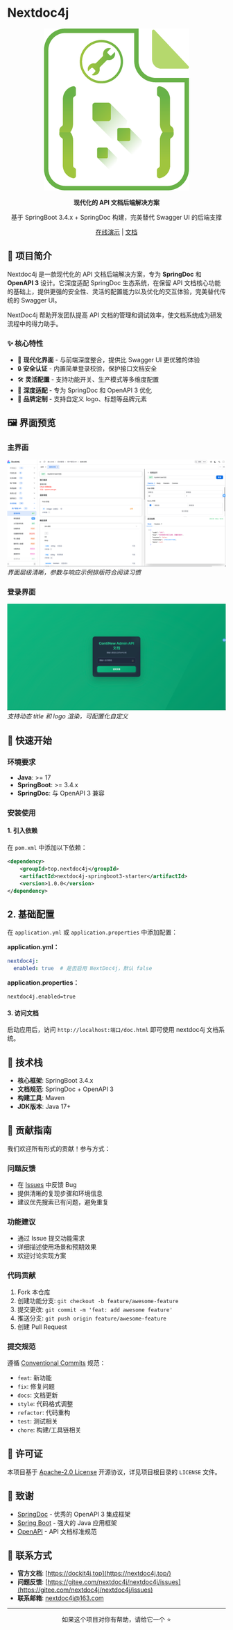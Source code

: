 # Nextdoc4j

<div align="center">

![Nextdoc4j Logo](.image/logo.png)

**现代化的 API 文档后端解决方案**

基于 SpringBoot 3.4.x + SpringDoc 构建，完美替代 Swagger UI 的后端支撑

[在线演示](https://demo.nextdoc4j.top/) | [文档](https://nextdoc4j.top/)

</div>

## 📖 项目简介

Nextdoc4j 是一款现代化的 API 文档后端解决方案，专为 **SpringDoc** 和 **OpenAPI 3** 设计。它深度适配 SpringDoc 生态系统，在保留 API 文档核心功能的基础上，提供更强的安全性、灵活的配置能力以及优化的交互体验，完美替代传统的 Swagger UI。

NextDoc4j 帮助开发团队提高 API 文档的管理和调试效率，使文档系统成为研发流程中的得力助手。

### ✨ 核心特性

- 🎨 **现代化界面** - 与前端深度整合，提供比 Swagger UI 更优雅的体验
- 🔒 **安全认证** - 内置简单登录校验，保护接口文档安全
- 🛠️ **灵活配置** - 支持功能开关、生产模式等多维度配置
- 🚀 **深度适配** - 专为 SpringDoc 和 OpenAPI 3 优化
- 🎯 **品牌定制** - 支持自定义 logo、标题等品牌元素

## 🖼️ 界面预览

### 主界面

![主界面截图](.image/screenshot/主界面.png)
*界面层级清晰，参数与响应示例排版符合阅读习惯*

### 登录界面

![登录界面效果](.image/screenshot/登录.png)
*支持动态 title 和 logo 渲染，可配置化自定义*

## 🚀 快速开始

### 环境要求

- **Java**: >= 17
- **SpringBoot**: >= 3.4.x
- **SpringDoc**: 与 OpenAPI 3 兼容

### 安装使用

#### 1. 引入依赖

在 `pom.xml` 中添加以下依赖：

```xml
<dependency>
    <groupId>top.nextdoc4j</groupId>
    <artifactId>nextdoc4j-springboot3-starter</artifactId>
    <version>1.0.0</version>
</dependency>
```


## 2. 基础配置

在 `application.yml` 或 `application.properties` 中添加配置：

**application.yml：**
```yaml
nextdoc4j:
  enabled: true  # 是否启用 NextDoc4j，默认 false
```

**application.properties：**
```properties
nextdoc4j.enabled=true
```

#### 3. 访问文档

启动应用后，访问 `http://localhost:端口/doc.html` 即可使用 nextdoc4j 文档系统。

## 🔧 技术栈

- **核心框架**: SpringBoot 3.4.x
- **文档规范**: SpringDoc + OpenAPI 3
- **构建工具**: Maven
- **JDK版本**: Java 17+

## 🤝 贡献指南

我们欢迎所有形式的贡献！参与方式：

### 问题反馈

- 在 [Issues](https://gitee.com/nextdoc4j/nextdoc4j/issues) 中反馈 Bug
- 提供清晰的复现步骤和环境信息
- 建议优先搜索已有问题，避免重复

### 功能建议

- 通过 Issue 提交功能需求
- 详细描述使用场景和预期效果
- 欢迎讨论实现方案

### 代码贡献

1. Fork 本仓库
2. 创建功能分支: `git checkout -b feature/awesome-feature`
3. 提交更改: `git commit -m 'feat: add awesome feature'`
4. 推送分支: `git push origin feature/awesome-feature`
5. 创建 Pull Request

### 提交规范

遵循 [Conventional Commits](https://conventionalcommits.org/) 规范：

- `feat`: 新功能
- `fix`: 修复问题
- `docs`: 文档更新
- `style`: 代码格式调整
- `refactor`: 代码重构
- `test`: 测试相关
- `chore`: 构建/工具链相关

## 📄 许可证

本项目基于 [Apache-2.0 License](LICENSE) 开源协议，详见项目根目录的 `LICENSE` 文件。

## 🙏 致谢

- [SpringDoc](https://springdoc.org/) - 优秀的 OpenAPI 3 集成框架
- [Spring Boot](https://spring.io/projects/spring-boot) - 强大的 Java 应用框架
- [OpenAPI](https://swagger.io/specification/) - API 文档标准规范

## 📧 联系方式

- **官方文档**: [https://dockit4j.top](https://nextdoc4j.top/)
- **问题反馈**: [https://gitee.com/nextdoc4j/nextdoc4j/issues](https://gitee.com/nextdoc4j/nextdoc4j/issues)
- **联系邮箱**: nextdoc4j@163.com

---

<div align="center">

如果这个项目对你有帮助，请给它一个 ⭐️

